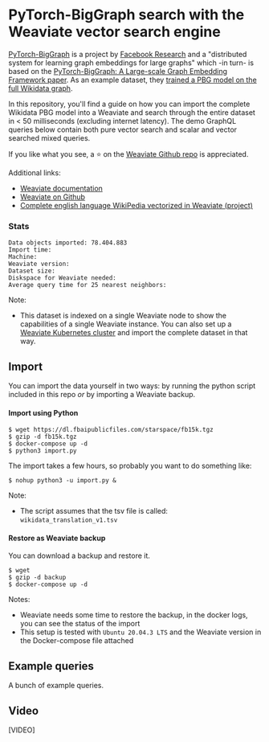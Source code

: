 # PyTorch-BigGraph search with the Weaviate vector search engine

[PyTorch-BigGraph](https://github.com/facebookresearch/PyTorch-BigGraph) is a project by [Facebook Research](https://research.fb.com/) and a "distributed system for learning graph embeddings for large graphs" which -in turn- is based on the [PyTorch-BigGraph: A Large-scale Graph Embedding Framework paper](https://mlsys.org/Conferences/2019/doc/2019/71.pdf). As an example dataset, they [trained a PBG model on the full Wikidata graph](https://github.com/facebookresearch/PyTorch-BigGraph#pre-trained-embeddings).

In this repository, you'll find a guide on how you can import the complete Wikidata PBG model into a Weaviate and search through the entire dataset in < 50 milliseconds (excluding internet latency). The demo GraphQL queries below contain both pure vector search and scalar and vector searched mixed queries.

If you like what you see, a ⭐ on the [Weaviate Github repo](https://github.com/semi-technologies/weaviate/stargazers) is appreciated.

Additional links:

* [Weaviate documentation](https://www.semi.technology/developers/weaviate/current/)
* [Weaviate on Github](https://github.com/semi-technologies/weaviate)
* [Complete english language WikiPedia vectorized in Weaviate (project)](#)

### Stats

```
Data objects imported: 78.404.883
Import time: 
Machine: 
Weaviate version:
Dataset size:
Diskspace for Weaviate needed: 
Average query time for 25 nearest neighbors: 
```

Note:

* This dataset is indexed on a single Weaviate node to show the capabilities of a single Weaviate instance. You can also set up a [Weaviate Kubernetes cluster](https://www.semi.technology/developers/weaviate/current/getting-started/installation.html#kubernetes-k8s) and import the complete dataset in that way.

## Import

You can import the data yourself in two ways: by running the python script included in this repo _or_ by importing a Weaviate backup.

#### Import using Python

```
$ wget https://dl.fbaipublicfiles.com/starspace/fb15k.tgz
$ gzip -d fb15k.tgz
$ docker-compose up -d
$ python3 import.py
```

The import takes a few hours, so probably you want to do something like:

```
$ nohup python3 -u import.py &
```

Note:

* The script assumes that the tsv file is called: `wikidata_translation_v1.tsv`

#### Restore as Weaviate backup

You can download a backup and restore it.

```
$ wget 
$ gzip -d backup
$ docker-compose up -d
```

Notes:

* Weaviate needs some time to restore the backup, in the docker logs, you can see the status of the import
* This setup is tested with `Ubuntu 20.04.3 LTS` and the Weaviate version in the Docker-compose file attached

## Example queries

A bunch of example queries.

## Video

[VIDEO]